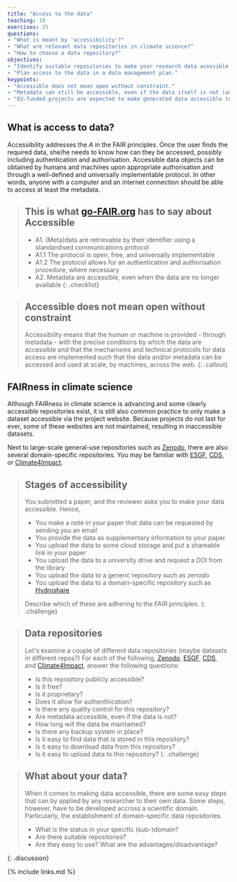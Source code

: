 ```yaml
---
title: "Access to the data"
teaching: 10
exercises: 15
questions:
- "What is meant by 'accessibility'?"
- "What are relevant data repositories in climate science?"
- "How to choose a data repository?"
objectives:
- "Identify suitable repositories to make your research data acessible."
- "Plan access to the data in a data management plan."
keypoints:
- "Accessible does not mean open without constraint."
- "Metadata can still be accessible, even if the data itself is not (anymore)."
- "EU-funded projects are expected to make generated data accessible to the public."
---
```



## What is access to data?

Accessibility addresses the *A* in the FAIR principles. Once the user finds the required data, she/he needs to know how can they be accessed, possibly including authentication and authorisation. Accessible data objects can be obtained by humans and machines upon appropriate authorisation and through a well-defined and universally implementable protocol. In other words, anyone with a computer and an internet connection should be able to access at least the metadata.

> ## This is what [go-FAIR.org](https://go-fair.org/principles) has to say about Accessible
> - A1. (Meta)data are retrievable by their identifier using a standardised communications protocol
> - A1.1 The protocol is open, free, and universally implementable
> - A1.2 The protocol allows for an authentication and authorisation procedure, where necessary
> - A2. Metadata are accessible, even when the data are no longer available
{: .checklist}

> ## Accessible does not mean open without constraint
> Accessibility means that the human or machine is provided - through metadata - with the precise conditions by which the data are accessible and that the mechanisms and technical protocols for data access are implemented such that the data and/or metadata can be accessed and used at scale, by machines, across the web.
{: .callout}

## FAIRness in climate science

Although FAIRness in climate science is advancing and some clearly accessible repositories exist, it is still also common practice to only make a dataset accessible via the project website. Because projects do not last for ever, some of these websites are not maintained, resulting in inaccessible datasets.

Next to large-scale general-use repositories such as [Zenodo](https://zenodo.org/), there are also several domain-specific repositories. You may be familiar with [ESGF](https://esgf.llnl.gov/), [CDS](https://cds.climate.copernicus.eu), or [Climate4Impact](https://climate4impact.eu).

> ## Stages of accessibility
>
> You submitted a paper, and the reviewer asks you to make your data accessible. Hence,
>
> - You make a note in your paper that data can be requested by sending you an email
> - You provide the data as supplementary information to your paper
> - You upload the data to some cloud storage and put a shareable link in your paper
> - You upload the data to a university drive and request a DOI from the library
> - You upload the data to a generic repository such as zenodo
> - You upload the data to a domain-specific repository such as [Hydroshare](https://www.hydroshare.org/)
>
> Describe which of these are adhering to the FAIR principles.
{: .challenge}

> ## Data repositories
>
> Let's examine a couple of different data repositories (maybe datasets in different repos?)
> For each of the following, [Zenodo](https://zenodo.org/), [ESGF](https://esgf.llnl.gov/), [CDS](https://cds.climate.copernicus.eu), and [Climate4Impact](https://climate4impact.eu), answer the following questions:
>
> - Is this repository publicly accessible?
> - Is it free?
> - Is it proprietary?
> - Does it allow for authenthication?
> - Is there any quality control for this repository?
> - Are metadata accessible, even if the data is not?
> - How long will the data be maintained?
> - Is there any backup system in place?
> - Is it easy to find data that is stored in this repository?
> - Is it easy to download data from this repository?
> - Is it easy to upload data to this repository?
{: .challenge}

> ## What about your data?
>
> When it comes to making data accessible, there are some easy steps
> that can by applied by any researcher to their own data. Some steps, however,
> have to be developed accross a scientific domain. Particularly, the
> establishment of domain-specific data repositories.
>
> - What is the status in your specific (sub-)domain?
> - Are there suitable repositories?
> - Are they easy to use? What are the advantages/disadvantage?
>
{: .discussion}

{% include links.md %}
